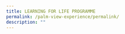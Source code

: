 ```yaml
---
title: LEARNING FOR LIFE PROGRAMME
permalink: /palm-view-experience/permalink/
description: ""
---
```

